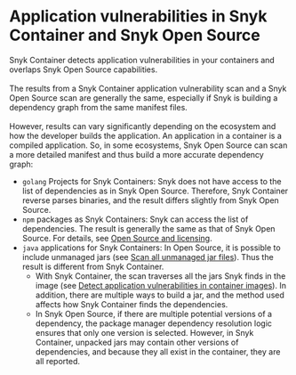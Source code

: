 # Application vulnerabilities in Snyk Container and Snyk Open Source

Snyk Container detects application vulnerabilities in your containers and overlaps Snyk Open Source capabilities.\
\
The results from a Snyk Container application vulnerability scan and a Snyk Open Source scan are generally the same, especially if Snyk is building a dependency graph from the same manifest files.\
\
However, results can vary significantly depending on the ecosystem and how the developer builds the application. An application in a container is a compiled application. So, in some ecosystems, Snyk Open Source can scan a more detailed manifest and thus build a more accurate dependency graph:

* `golang` Projects for Snyk Containers: Snyk does not have access to the list of dependencies as in Snyk Open Source. Therefore, Snyk Container reverse parses binaries, and the result differs slightly from Snyk Open Source.
* `npm` packages as Snyk Containers: Snyk can access the list of dependencies. The result is generally the same as that of Snyk Open Source. For details, see [Open Source and licensing](../../../supported-languages-package-managers-and-frameworks/javascript/#open-source-and-licensing).
* `java` applications for Snyk Containers: In Open Source, it is possible to include unmanaged jars (see [Scan all unmanaged jar files](../../../snyk-cli/test-for-vulnerabilities/scan-all-unmanaged-jar-files.md)). Thus the result is different from Snyk Container.
  * With Snyk Container, the scan traverses all the jars Snyk finds in the image (see [Detect application vulnerabilities in container images](../use-snyk-container/detect-application-vulnerabilities-in-container-images.md)). In addition, there are multiple ways to build a jar, and the method used affects how Snyk Container finds the dependencies.&#x20;
  * In Snyk Open Source, if there are multiple potential versions of a dependency, the package manager dependency resolution logic ensures that only one version is selected. However, in Snyk Container, unpacked jars may contain other versions of dependencies, and because they all exist in the container, they are all reported.&#x20;
